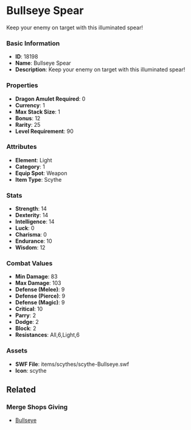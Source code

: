 # Bullseye Spear

Keep your enemy on target with this illuminated spear!

### Basic Information

- **ID**: 18198
- **Name**: Bullseye Spear
- **Description**: Keep your enemy on target with this illuminated spear!

### Properties

- **Dragon Amulet Required**: 0
- **Currency**: 1
- **Max Stack Size**: 1
- **Bonus**: 12
- **Rarity**: 25
- **Level Requirement**: 90

### Attributes

- **Element**: Light
- **Category**: 1
- **Equip Spot**: Weapon
- **Item Type**: Scythe

### Stats

- **Strength**: 14
- **Dexterity**: 14
- **Intelligence**: 14
- **Luck**: 0
- **Charisma**: 0
- **Endurance**: 10
- **Wisdom**: 12

### Combat Values

- **Min Damage**: 83
- **Max Damage**: 103
- **Defense (Melee)**: 9
- **Defense (Pierce)**: 9
- **Defense (Magic)**: 9
- **Critical**: 10
- **Parry**: 2
- **Dodge**: 2
- **Block**: 2
- **Resistances**: All,6,Light,6

### Assets

- **SWF File**: items/scythes/scythe-Bullseye.swf
- **Icon**: scythe

## Related

### Merge Shops Giving

- [Bullseye](../merge-shops/116-bullseye.md)

